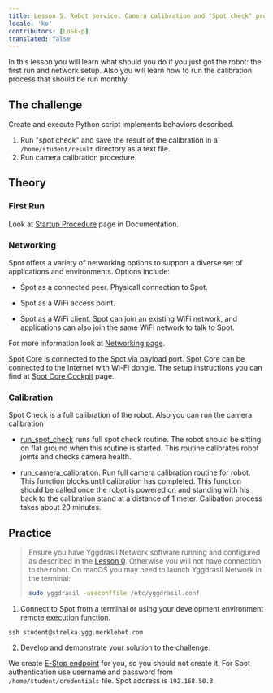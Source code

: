 ```yaml
---
title: Lesson 5. Robot service. Camera calibration and "Spot check" procedure
locale: 'ko' 
contributors: [LoSk-p]
translated: false
---
```


In this lesson you will learn what should you do if you just got the robot: the first run and network setup. Also you will learn how to run the calibration process that should be run monthly.

## The challenge

Create and execute Python script implements behaviors described.

1. Run "spot check" and save the result of the calibration in a `/home/student/result` directory as a text file.
2. Run camera calibration procedure.

## Theory

### First Run

Look at [Startup Procedure](https://support.bostondynamics.com/s/article/Startup-Procedure) page in Documentation.

### Networking

Spot offers a variety of networking options to support a diverse set of applications and environments. Options include:

* Spot as a connected peer. Physicall connection to Spot.

* Spot as a WiFi access point. 

* Spot as a WiFi client. Spot can join an existing WiFi network, and applications can also join the same WiFi network to talk to Spot.

For more information look at [Networking page](https://dev.bostondynamics.com/docs/concepts/networking).

Spot Core is connected to the Spot via payload port. Spot Core can be connected to the Internet with Wi-Fi dongle. The setup instructions you can find at [Spot Core Cockpit](https://dev.bostondynamics.com/docs/payload/spot_core_cockpit.html?highlight=spot%20check) page.

### Calibration

Spot Check is a full calibration of the robot. Also you can run the camera calibration 

* [run_spot_check](https://github.com/boston-dynamics/spot-sdk/blob/master/python/bosdyn-client/src/bosdyn/client/spot_check.py#L164) runs full spot check routine. The robot should be sitting on flat ground when this routine is started. This routine calibrates robot joints and checks camera health.

* [run_camera_calibration](https://github.com/boston-dynamics/spot-sdk/blob/master/python/bosdyn-client/src/bosdyn/client/spot_check.py#L204). Run full camera calibration routine for robot. This function blocks until calibration has completed. This function should be called once the robot is powered on and standing with his back to the calibration stand at a distance of 1 meter. Calibation process takes about 20 minutes.

## Practice

> Ensure you have Yggdrasil Network software running and configured as described in the [Lesson 0](/docs/spot-lesson0). Otherwise you will not have connection to the robot.
> On macOS you may need to launch Yggdrasil Network in the terminal:
> ```bash
> sudo yggdrasil -useconffile /etc/yggdrasil.conf
> ```

1. Connect to Spot from a terminal or using your development environment remote execution function.

```console
ssh student@strelka.ygg.merklebot.com
```

2. Develop and demonstrate your solution to the challenge.

We create [E-Stop endpoint](https://dev.bostondynamics.com/python/examples/estop/readme) for you, so you should not create it.
For Spot authentication use username and password from `/home/student/credentials` file.
Spot address is `192.168.50.3`.
